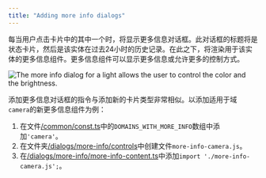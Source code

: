 ```yaml
---
title: "Adding more info dialogs"
---
```


每当用户点击卡片中的其中一个时，将显示更多信息对话框。此对话框的标题将是状态卡片，然后是该实体在过去24小时的历史记录。在此之下，将渲染用于该实体的更多信息组件。更多信息组件可以显示更多信息或允许更多的控制方式。

<img
  src='/img/en/frontend/frontend-more-info-light.png'
  alt='The more info dialog for a light allows the user to control the color and the brightness.'
/>

添加更多信息对话框的指令与添加新的卡片类型非常相似。以添加适用于域`camera`的新更多信息组件为例：

1. 在文件[/common/const.ts](https://github.com/home-assistant/frontend/blob/dev/src/common/const.ts)中的`DOMAINS_WITH_MORE_INFO`数组中添加`'camera'`。
2. 在文件夹[/dialogs/more-info/controls](https://github.com/home-assistant/frontend/tree/dev/src/dialogs/more-info/controls)中创建文件`more-info-camera.js`。
3. 在[/dialogs/more-info/more-info-content.ts](https://github.com/home-assistant/frontend/blob/dev/src/dialogs/more-info/more-info-content.ts)中添加`import './more-info-camera.js';`。
